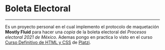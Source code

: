 # Boleta Electoral  
- - -  
Es un proyecto personal en el cual implemento el protocolo de maquetación **Mostly Fluid** para hacer una _copia_ de la boleta  electoral del _Procesos electoral 2021 de México_.
Ademas pongo en practica lo visto en el curso [Curso Definitivo de HTML y CSS](https://platzi.com/clases/html-css/) de [Platzi](https://platzi.com/home).
